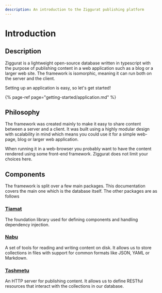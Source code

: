 ```yaml
---
description: An introduction to the Ziggurat publishing platform
---
```


# Introduction

## Description

Ziggurat is a lightweight open-source database written in typescript with the purpose of publishing content in a web application such as a blog or a larger web site. The framework is isomorphic, meaning it can run both on the server and the client.

Setting up an application is easy, so let's get started!

{% page-ref page="getting-started/application.md" %}

## Philosophy

The framework was created mainly to make it easy to share content between a server and a client. It was built using a highly modular design with scalability in mind which means you could use it for a simple web-page, blog or larger web application. 

When running it in a web-browser you probably want to have the content rendered using some front-end framework. Ziggurat does not limit your choices here.

## Components

The framework is split over a few main packages. This documentation covers the main one which is the database itself. The other packages are as follows

### [Tiamat](https://ziggurat.gitbook.io/tiamat/)

The foundation library used for defining components and handling dependency injection.

### [Nabu](https://ziggurat.gitbook.io/nabu/)

A set of tools for reading and writing content on disk. It allows us to store collections in files with support for common formats like JSON, YAML or Markdown. 

### [Tashmetu](https://ziggurat.gitbook.io/tashmetu/)

An HTTP server for publishing content. It allows us to define RESTful resources that interact with the collections in our database. 

